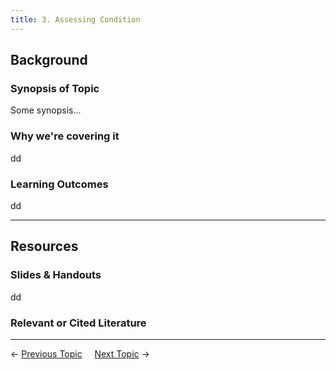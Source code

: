 ```yaml
---
title: 3. Assessing Condition
---
```


## Background

### Synopsis of Topic
Some synopsis...

### Why we're covering it
dd

### Learning Outcomes
dd

------
## Resources

### Slides & Handouts
dd

### Relevant or Cited Literature



----
← [Previous Topic](2_Restoration_Process)      &nbsp;&nbsp;&nbsp;          [Next Topic](4_Management_Objectives) →